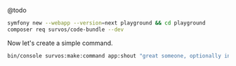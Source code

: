 @todo

```bash
symfony new --webapp --version=next playground && cd playground
composer req survos/code-bundle --dev
```

Now let's create a simple command.
```bash
bin/console survos:make:command app:shout "great someone, optionally in all caps"

```
